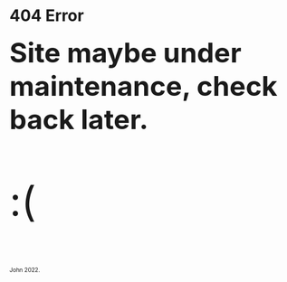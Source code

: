 <html>
	<body>
		<h1>404 Error</h1>
		<b style="font-size:48px;">Site maybe under maintenance, check back later.</b>
		<p style="font-size:72px;">:(</p>
		<p style="font-size:10px;">John 2022.</p>
	</body>
</html>
